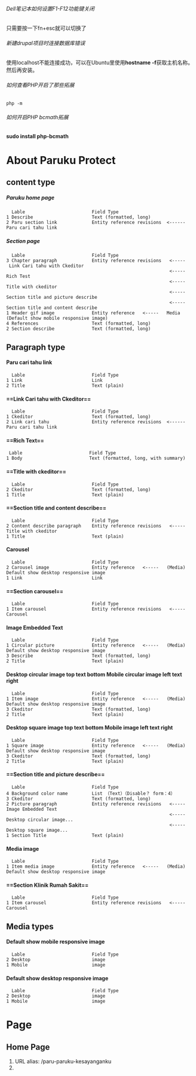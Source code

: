 
###### Dell笔记本如何设置F1-F12功能键关闭
只需要按一下fn+esc就可以切换了


###### 新建drupal项目时连接数据库错误
使用localhost不能连接成功，可以在Ubuntu里使用**hostname -f**获取主机名称。然后再安装。


###### 如何查看PHP开启了那些拓展
`php -m`

###### 如何开启PHP bcmath拓展
**sudo install php-bcmath**

# About Paruku Protect

## content type

##### Paruku home page
```
  Lable                         Field Type
1 Describe                      Text (formatted, long)
2 Paru section link             Entity reference revisions  <------   Paru cari tahu link
```

##### Section page
```
  Lable                         Field Type
3 Chapter paragraph             Entity reference revisions   <-----    Link Cari tahu with Ckeditor
                                                             <-----    Rich Test
                                                             <-----    Title with ckeditor
                                                             <-----    Section title and picture describe
                                                             <-----    Section title and content describe
1 Header gif image              Entity reference   <-----   Media (Default show mobile responsive image)
4 References                    Text (formatted, long)
2 Section describe              Text (formatted, long)
```



## Paragraph type

#### Paru cari tahu link
```
  Lable                         Field Type
1 Link                          Link
2 Title                         Text (plain)
```


#### ==Link Cari tahu with Ckeditor==
```
  Lable                         Field Type
1 Ckeditor                      Text (formatted, long)
2 Link cari tahu                Entity reference revisions  <------   Paru cari tahu link
```

####  ==Rich Text==
```
 Lable                         Field Type
1 Body                         Text (formatted, long, with summary)
```

#### ==Title with ckeditor==
```
  Lable                         Field Type
2 Ckeditor                      Text (formatted, long)
1 Title                         Text (plain)
```

#### ==Section title and content describe==
```
  Lable                         Field Type
2 Content describe paragraph    Entity reference revisions   <-----   Title with ckeditor
1 Title                         Text (plain)
```

#### Carousel
```
  Lable                         Field Type
2 Carousel image                Entity reference   <-----   (Media) Default show desktop responsive image
1 Link                          Link
```

#### ==Section carousel==
```
  Lable                         Field Type
1 Item carousel                 Entity reference revisions   <-----   Carousel
```

#### Image Embedded Text
```
  Lable                         Field Type
1 Circular picture              Entity reference   <-----   (Media) Default show desktop responsive image
3 Describe                      Text (formatted, long)
2 Title                         Text (plain)
```


#### Desktop circular image top text bottom Mobile circular image left text right
```
  Lable                         Field Type
1 Item image                    Entity reference   <-----   (Media) Default show desktop responsive image
3 Ckeditor                      Text (formatted, long)
2 Title                         Text (plain)
```

#### Desktop square image top text bottom Mobile image left text right
```
  Lable                         Field Type
1 Square image                  Entity reference   <-----   (Media) Default show desktop responsive image
3 Ckeditor                      Text (formatted, long)
2 Title                         Text (plain)
```

#### ==Section title and picture describe==
```
  Lable                         Field Type
4 Background color name         List （Text）（Disable？ form：4）
3 Ckeditor                      Text (formatted, long)
2 Picture paragraph             Entity reference revisions   <-----   Image Embedded Text
                                                             <-----   Desktop circular image...
                                                             <-----   Desktop square image...
1 Section Title                 Text (plain)
```

#### Media image
```
  Lable                         Field Type
1 Item media image              Entity reference   <-----   (Media) Default show desktop responsive image
```

#### ==Section Klinik Rumah Sakit==
```
  Lable                         Field Type
1 Item carousel                 Entity reference revisions   <-----   Carousel
```

## Media types

#### Default show mobile responsive image
```
  Lable                         Field Type
2 Desktop                       image
1 Mobile                        image
```

#### Default show desktop responsive image
```
  Lable                         Field Type
2 Desktop                       image
1 Mobile                        image
```



# Page

## Home Page 
1. URL alias: /paru-paruku-kesayanganku
2. 